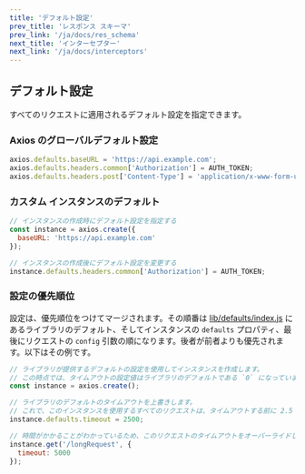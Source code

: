 ```yaml
---
title: 'デフォルト設定'
prev_title: 'レスポンス スキーマ'
prev_link: '/ja/docs/res_schema'
next_title: 'インターセプター'
next_link: '/ja/docs/interceptors'
---
```


## デフォルト設定

すべてのリクエストに適用されるデフォルト設定を指定できます。

### Axios のグローバルデフォルト設定

```js
axios.defaults.baseURL = 'https://api.example.com';
axios.defaults.headers.common['Authorization'] = AUTH_TOKEN;
axios.defaults.headers.post['Content-Type'] = 'application/x-www-form-urlencoded';
```

### カスタム インスタンスのデフォルト

```js
// インスタンスの作成時にデフォルト設定を指定する
const instance = axios.create({
  baseURL: 'https://api.example.com'
});

// インスタンスの作成後にデフォルト設定を変更する
instance.defaults.headers.common['Authorization'] = AUTH_TOKEN;
```

### 設定の優先順位

設定は、優先順位をつけてマージされます。その順番は [lib/defaults/index.js](https://github.com/axios/axios/blob/649d739288c8e2c55829ac60e2345a0f3439c730/lib/defaults/index.js#L59) にあるライブラリのデフォルト、そしてインスタンスの `defaults` プロパティ、最後にリクエストの `config` 引数の順になります。後者が前者よりも優先されます。以下はその例です。

```js
// ライブラリが提供するデフォルトの設定を使用してインスタンスを作成します。
// この時点では、タイムアウトの設定値はライブラリのデフォルトである `0` になっています。
const instance = axios.create();

// ライブラリのデフォルトのタイムアウトを上書きします。
// これで、このインスタンスを使用するすべてのリクエストは、タイムアウトする前に 2.5 秒待機します。
instance.defaults.timeout = 2500;

// 時間がかかることがわかっているため、このリクエストのタイムアウトをオーバーライドします。
instance.get('/longRequest', {
  timeout: 5000
});
```
